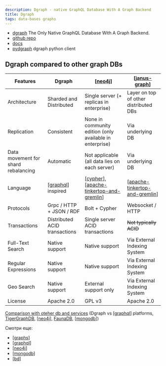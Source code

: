 ```yaml
---
description: Dgraph - native GraphQL Database With A Graph Backend
title: Dgraph
tags: data-bases graphs
---
```

- [dgraph](https://dgraph.io/) The Only Native GraphQL Database With A Graph Backend.
- [github repo](https://github.com/dgraph-io/dgraph)
- [docs](https://dgraph.io/docs/)
- [pydgraph](https://github.com/dgraph-io/pydgraph) dgraph python client

## Dgraph compared to other graph DBs

| Features | Dgraph | [[neo4j]] | [[janus-graph]] |
| -------- | ------ | ----- | ----------- |
| Architecture | Sharded and Distributed | Single server (+ replicas in enterprise) | Layer on top of other distributed DBs |
| Replication | Consistent | None in community edition (only available in enterprise) | Via underlying DB |
| Data movement for shard rebalancing | Automatic | Not applicable (all data lies on each server) | Via underlying DB |
| Language | [[graphql]] inspired | [[cypher]], [[apache-tinkertop-and-gremlin]] | [[apache-tinkertop-and-gremlin]] |
| Protocols | Grpc / HTTP + JSON / RDF | Bolt + Cypher | Websocket / HTTP |
| Transactions | Distributed ACID transactions | Single server ACID transactions | ~~Not typically ACID~~
| Full-Text Search | Native support | Native support | Via External Indexing System |
| Regular Expressions | Native support | Native support | Via External Indexing System |
| Geo Search | Native support | External support only | Via External Indexing System |
| License | Apache 2.0 | GPL v3 | Apache 2.0 |

[Comparison with oteher db and services](https://dgraph.io/comparison/) (Dgraph vs [[graphql]] platforms, [TigerGraphDB](https://www.tigergraph.com/tigergraph-db/), [[neo4j]], [FaunaDB](https://fauna.com/), [[mongodb]])

Смотри еще:

- [[graphs]]
- [[graphql]]
- [[neo4j]]
- [[mongodb]]
- [[bd]]

[//begin]: # "Autogenerated link references for markdown compatibility"
[neo4j]: neo4j "Neo4j graph data base"
[janus-graph]: janus-graph "Janus Graph"
[graphql]: graphql "Язык и система организации АПИ GraphQL"
[cypher]: cypher "Cypher query language"
[apache-tinkertop-and-gremlin]: apache-tinkertop-and-gremlin "Apache TinkerPop and Gremlin"
[apache-tinkertop-and-gremlin]: apache-tinkertop-and-gremlin "Apache TinkerPop and Gremlin"
[graphql]: graphql "Язык и система организации АПИ GraphQL"
[neo4j]: neo4j "Neo4j graph data base"
[mongodb]: mongodb "MongoDB"
[graphs]: ../lists/graphs "Machine learning with graphs"
[graphql]: graphql "Язык и система организации АПИ GraphQL"
[neo4j]: neo4j "Neo4j graph data base"
[mongodb]: mongodb "MongoDB"
[bd]: ../lists/bd "Data Bases"
[//end]: # "Autogenerated link references"
[//begin]: # "Autogenerated link references for markdown compatibility"
[neo4j]: neo4j "Neo4j graph data base"
[janus-graph]: janus-graph "Janus Graph"
[graphql]: graphql "Язык и система организации АПИ GraphQL"
[cypher]: cypher "Cypher query language"
[apache-tinkertop-and-gremlin]: apache-tinkertop-and-gremlin "Apache TinkerPop and Gremlin"
[apache-tinkertop-and-gremlin]: apache-tinkertop-and-gremlin "Apache TinkerPop and Gremlin"
[graphql]: graphql "Язык и система организации АПИ GraphQL"
[neo4j]: neo4j "Neo4j graph data base"
[mongodb]: mongodb "MongoDB"
[graphs]: ../lists/graphs "Machine learning with graphs"
[graphql]: graphql "Язык и система организации АПИ GraphQL"
[neo4j]: neo4j "Neo4j graph data base"
[mongodb]: mongodb "MongoDB"
[bd]: ../lists/bd "Data Bases"
[//end]: # "Autogenerated link references"